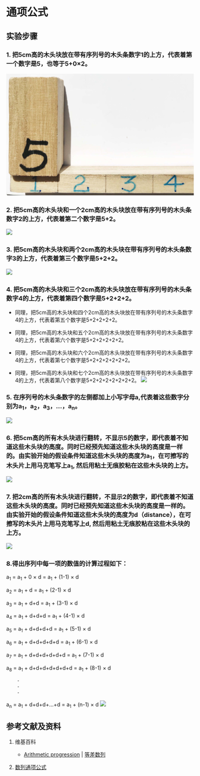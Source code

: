 # 通项公式

## 实验步骤

### 1. 把5cm高的木头块放在带有序列号的木头条数字1的上方，代表着第一个数字是5，也等于5+0×2。
![](/images/数系/等差数列/通项公式/1a1.jpg)

### 2. 把5cm高的木头块和一个2cm高的木头块放在带有序列号的木头条数字2的上方，代表着第二个数字是5+2。
![](/images/数系/等差数列/通项公式/1a2.jpg)

### 3. 把5cm高的木头块和两个2cm高的木头块在带有序列号的木头条数字3的上方，代表着第三个数字是5+2+2。
![](/images/数系/等差数列/通项公式/1a3.jpg)

### 4. 把5cm高的木头块和三个2cm高的木头块放在带有序列号的木头条数字4的上方，代表着第四个数字是5+2+2+2。

- 同理，把5cm高的木头块和四个2cm高的木头块放在带有序列号的木头条数字4的上方，代表着第五个数字是5+2+2+2+2。

- 同理，把5cm高的木头块和五个2cm高的木头块放在带有序列号的木头条数字4的上方，代表着第六个数字是5+2+2+2+2+2。

- 同理，把5cm高的木头块和六个2cm高的木头块放在带有序列号的木头条数字4的上方，代表着第七个数字是5+2+2+2+2+2+2。

- 同理，把5cm高的木头块和七个2cm高的木头块放在带有序列号的木头条数字4的上方，代表着第八个数字是5+2+2+2+2+2+2+2。
![](/images/数系/等差数列/通项公式/1a4.jpg)

### 5. 在序列号的木头条数字的左侧都加上小写字母a,代表着这些数字分别为a<sub>1</sub>，a<sub>2</sub>，a<sub>3</sub>，...，a<sub>n</sub>。
![](/images/数系/等差数列/通项公式/1a5.jpg)

### 6. 把5cm高的所有木头块进行翻转，不显示5的数字，即代表着不知道这些木头块的高度。同时已经预先知道这些木头块的高度是一样的。由实验开始的假设条件知道这些木头块的高度为a<sub>1</sub>，在可擦写的木头片上用马克笔写上a<sub>1</sub>, 然后用粘土无痕胶粘在这些木头块的上方。
![](/images/数系/等差数列/通项公式/1a6.jpg)

### 7. 把2cm高的所有木头块进行翻转，不显示2的数字，即代表着不知道这些木头块的高度。同时已经预先知道这些木头块的高度是一样的。由实验开始的假设条件知道这些木头块的高度为d（distance），在可擦写的木头片上用马克笔写上d, 然后用粘土无痕胶粘在这些木头块的上方。
![](/images/数系/等差数列/通项公式/1a7.jpg)

### 8.得出序列中每一项的数值的计算过程如下：

a<sub>1</sub> = a<sub>1</sub> + 0 × d = a<sub>1</sub> + (1-1) × d

a<sub>2</sub> = a<sub>1</sub> + d = a<sub>1</sub> + (2-1) × d
	
a<sub>3</sub> = a<sub>1</sub> + d+d = a<sub>1</sub> + (3-1) × d
	
a<sub>4</sub> = a<sub>1</sub> + d+d+d = a<sub>1</sub> + (4-1) × d
	
a<sub>5</sub> = a<sub>1</sub> + d+d+d+d = a<sub>1</sub> + (5-1) × d
	
a<sub>6</sub> = a<sub>1</sub> + d+d+d+d+d = a<sub>1</sub> + (6-1) × d
	
a<sub>7</sub> = a<sub>1</sub> + d+d+d+d+d+d = a<sub>1</sub> + (7-1) × d
	
a<sub>8</sub> = a<sub>1</sub> + d+d+d+d+d+d+d = a<sub>1</sub> + (8-1) × d
	
		-
		-
		-
	
a<sub>n</sub> = a<sub>1</sub> + d+d+d+...+d = a<sub>1</sub> + (n-1) × d
![](/images/数系/等差数列/通项公式/1a8.jpg)

## 参考文献及资料

1. 维基百科
	- [Arithmetic progression](https://en.wikipedia.org/wiki/Arithmetic_progression) | [等差数列](https://zh.wikipedia.org/wiki/%E7%AD%89%E5%B7%AE%E6%95%B0%E5%88%97) 

2. [数列通项公式](https://baike.baidu.com/item/%E6%95%B0%E5%88%97%E9%80%9A%E9%A1%B9%E5%85%AC%E5%BC%8F/8007517#:~:text=%E6%95%B0%E5%88%97%E9%80%9A%E9%A1%B9%E5%85%AC%E5%BC%8F%E7%AD%89%E6%AF%94%E6%95%B0%E5%88%97&text=an%3Dan-1,%E6%89%80%E8%BF%B0%E9%80%9A%E9%A1%B9%E5%85%AC%E5%BC%8F%20%E3%80%827) 

